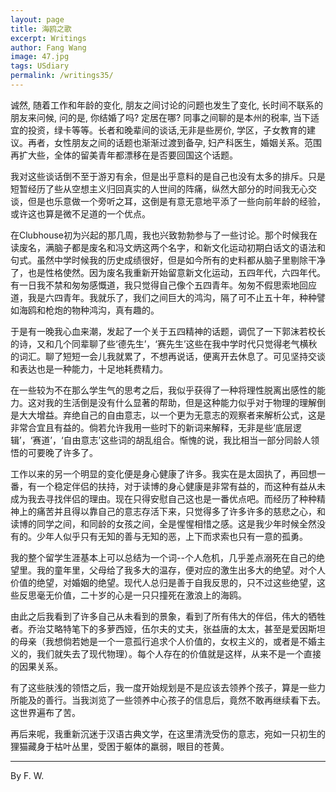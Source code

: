 ```yaml
---
layout: page
title: 海鸥之歌
excerpt: Writings
author: Fang Wang
image: 47.jpg
tags: USdiary
permalink: /writings35/
---
```


诚然, 随着工作和年龄的变化, 朋友之间讨论的问题也发生了变化, 长时间不联系的朋友来问候, 问的是, 你结婚了吗? 定居在哪? 同事之间聊的是本州的税率, 当下适宜的投资，绿卡等等。长者和晚辈间的谈话,无非是些房价, 学区，子女教育的建议。再者，女性朋友之间的话题也渐渐过渡到备孕, 妇产科医生，婚姻关系。范围再扩大些，全体的留美青年都漂移在是否要回国这个话题。

我对这些谈话倒不至于游刃有余，但是出乎意料的是自己也没有太多的排斥。只是短暂经历了些从空想主义归回真实的人世间的阵痛，纵然大部分的时间我无心交谈，但是也乐意做一个旁听之耳，这倒是有意无意地平添了一些向前年龄的经验，或许这也算是微不足道的一个优点。

在Clubhouse初为兴起的那几周，我也兴致勃勃参与了一些讨论。那个时候我在读废名，满脑子都是废名和冯文炳这两个名字，和新文化运动初期白话文的语法和句式。虽然中学时候我的历史成绩很好，但是如今所有的史料都从脑子里剔除干净了，也是性格使然。因为废名我重新开始留意新文化运动，五四年代，六四年代。有一日我不禁和匆匆感慨道，我只觉得自己像个五四青年。匆匆不假思索地回应道，我是六四青年。我就乐了，我们之间巨大的鸿沟，隔了可不止五十年，种种譬如海鸥和枪炮的物种鸿沟，真有趣的。

于是有一晚我心血来潮，发起了一个关于五四精神的话题，调侃了一下郭沫若校长的诗，又和几个同辈聊了些‘德先生’，‘赛先生’这些在我中学时代只觉得老气横秋的词汇。聊了短短一会儿我就累了，不想再说话，便离开去休息了。可见坚持交谈和表达也是一种能力，十足地耗费精力。

在一些较为不在那么学生气的思考之后，我似乎获得了一种将理性脱离出感性的能力。这对我的生活倒是没有什么显著的帮助，但是这种能力似乎对于物理的理解倒是大大增益。弃绝自己的自由意志，以一个更为无意志的观察者来解析公式，这是非常合宜且有益的。倘若允许我用一些时下的新词来解释，无非是些‘底层逻辑’，‘赛道’，‘自由意志’这些词的胡乱组合。惭愧的说，我比相当一部分同龄人领悟的可要晚了许多了。

工作以来的另一个明显的变化便是身心健康了许多。我实在是太固执了，再回想一番，有一个稳定伴侣的扶持，对于读博的身心健康是非常有益的，而这种有益从未成为我去寻找伴侣的理由。现在只得安慰自己这也是一番优点吧。而经历了种种精神上的痛苦并且得以靠自己的意志存活下来，只觉得多了许多许多的慈悲之心，和读博的同学之间，和同龄的女孩之间，全是惺惺相惜之感。这是我少年时候全然没有的。少年人似乎只有无知的善与无知的恶，上下而求索也只有一意的孤勇。

我的整个留学生涯基本上可以总结为一个词--个人危机，几乎差点溺死在自己的绝望里。我的童年里，父母给了我多大的温存，便对应的激生出多大的绝望。对个人价值的绝望，对婚姻的绝望。现代人总归是善于自我反思的，只不过这些绝望，这些反思毫无价值，二十岁的心是一只只撞死在激浪上的海鸥。

由此之后我看到了许多自己从未看到的景象，看到了所有伟大的伴侣，伟大的牺牲者。乔治艾略特笔下的多萝西娅，伍尔夫的丈夫，张益唐的太太，甚至是爱因斯坦的母亲（我想倘若她是一个一意孤行追求个人价值的，女权主义的，或者是不婚主义的，我们就失去了现代物理）。每个人存在的价值就是这样，从来不是一个直接的因果关系。

有了这些肤浅的领悟之后，我一度开始规划是不是应该去领养个孩子，算是一些力所能及的善行。当我浏览了一些领养中心孩子的信息后，竟然不敢再继续看下去。这世界遍布了苦。

再后来呢，我重新沉迷于汉语古典文学，在这里清洗受伤的意志，宛如一只初生的狸猫藏身于枯叶丛里，受困于躯体的羸弱，眼目的苍黄。

****

By F. W.

